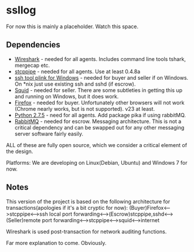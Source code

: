 ssllog
======
For now this is mainly a placeholder. Watch this space.  

Dependencies
------------

*  [Wireshark](www.wireshark.org) - needed for all agents. Includes command line tools tshark, mergecap etc.
*  [stcppipe](http://aluigi.altervista.org/mytoolz.htm#stcppipe) - needed for all agents. Use at least 0.4.8a
*  [ssh tool plink for Windows](http://www.chiark.greenend.org.uk/~sgtatham/putty/download.html) - needed for buyer and seller if on Windows. On *nix just use existing ssh and sshd (if escrow).
*  [Squid](http://www.squid-cache.org/Download/) - needed for seller. There are some subtleties in getting this up and running on Windows, but it does work.
*  [Firefox](http://www.mozilla.org/en-US/firefox/new/) - needed for buyer. Unfortunately other browsers will not work (Chrome nearly works, but is not supported). v23 at least.
*  [Python 2.7.5](http://www.python.org/getit/) - need for all agents. Add package pika if using rabbitMQ.
*  [RabbitMQ](www.rabbitmq.com) - needed for escrow. Messaging architecture. This is not a critical dependency and can be swapped out for any other messaging server software fairly easily.

ALL of these are fully open source, which we consider a critical element of the design.

Platforms: We are developing on Linux(Debian, Ubuntu) and Windows 7 for now.

Notes
-----
This version of the project is based on the following architecture for transactions(apologies if it's a bit cryptic for now):
(Buyer)Firefox<-->stcppipe<-->ssh local port forwarding<-->(Escrow)stcppipe,sshd<-->(Seller)remote port forwarding<-->stcppipe<-->squid<-->internet

Wireshark is used post-transaction for network auditing functions.

Far more explanation to come. Obviously.
